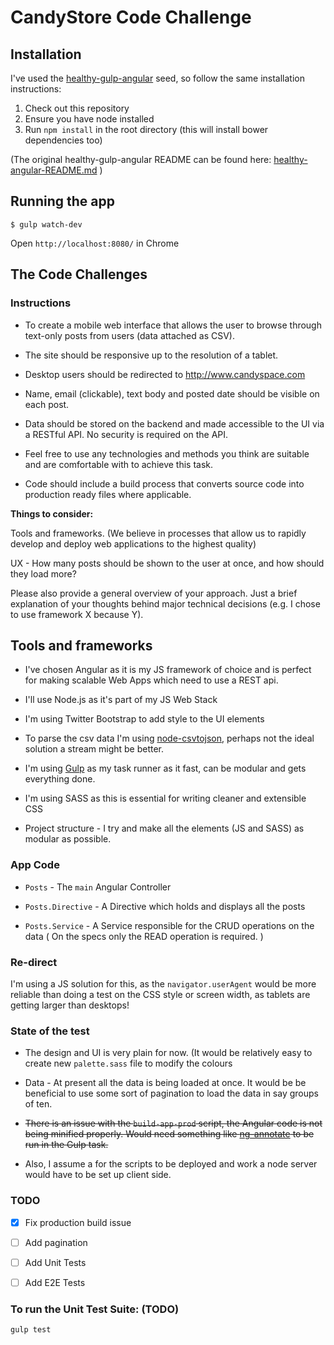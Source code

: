 # CandyStore Code Challenge


## Installation

I've used the [healthy-gulp-angular](https://github.com/paislee/healthy-gulp-angular) seed, so follow the same installation instructions:

1. Check out this repository
2. Ensure you have node installed
3. Run `npm install` in the root directory (this will install bower dependencies too)


(The original healthy-gulp-angular README can be found here: [healthy-angular-README.md](healthy-angular-README.md) )


## Running the app

```
$ gulp watch-dev
```

Open `http://localhost:8080/` in Chrome

## The Code Challenges


### Instructions

- To create a mobile web interface that allows the user to browse through text-only posts from users (data attached as CSV).

- The site should be responsive up to the resolution of a tablet.

- Desktop users should be redirected to http://www.candyspace.com

- Name, email (clickable), text body and posted date should be visible on each post.

- Data should be stored on the backend and made accessible to the UI via a RESTful API. No security is required on the API.

- Feel free to use any technologies and methods you think are suitable and are comfortable with to achieve this task.

- Code should include a build process that converts source code into production ready files where applicable.

**Things to consider:**

Tools and frameworks. (We believe in processes that allow us to rapidly develop and deploy web applications to the highest quality)

UX - How many posts should be shown to the user at once, and how should they load more?

Please also provide a general overview of your approach. Just a brief explanation of your thoughts behind major technical decisions (e.g. I chose to use framework X because Y).


## Tools and frameworks

- I've chosen Angular as it is my JS framework of choice and is perfect for making scalable Web Apps which need to use a REST api.

- I'll use Node.js as it's part of my JS Web Stack

- I'm using Twitter Bootstrap to add style to the UI elements

- To parse the csv data I'm using [node-csvtojson](https://github.com/Keyang/node-csvtojson), perhaps not the ideal solution a stream might be better.

- I'm using [Gulp](http://gulpjs.com) as my task runner as it fast, can be modular and gets everything done.

- I'm using SASS as this is essential for writing cleaner and extensible CSS

- Project structure - I try and make all the elements (JS and SASS) as modular as possible.

### App Code

- `Posts` - The `main` Angular Controller

- `Posts.Directive` - A Directive which holds and displays all the posts

- `Posts.Service` - A Service responsible for the CRUD operations on the data ( On the specs only the READ operation is required. )


### Re-direct

I'm using a JS solution for this, as the `navigator.userAgent` would be more reliable than doing a test on the CSS style or screen width, as tablets are getting larger than desktops!


### State of the test

- The design and UI is very plain for now. (It would be relatively easy to create new `palette.sass` file to modify the colours

- Data - At present all the data is being loaded at once. It would be be beneficial to use some sort of pagination to load the data in say groups of ten.

- ~~There is an issue with the `build-app-prod` script, the Angular code is not being minified properly. Would need something like [ng-annotate](https://github.com/olov/ng-annotate) to be run in the Gulp task.~~

- Also, I assume a for the scripts to be deployed and work a node server would have to be set up client side.

### TODO

* [x] Fix production build issue

* [ ] Add pagination

* [ ] Add Unit Tests

* [ ] Add E2E Tests



### To run the Unit Test Suite: (TODO)

`gulp test`
